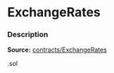 # ExchangeRates

### Description <a id="description"></a>

**Source:** [contracts/ExchangeRates](https://github.com/perifinance/peri-finance/blob/master/contracts/ExchangeRates.sol)

.sol

